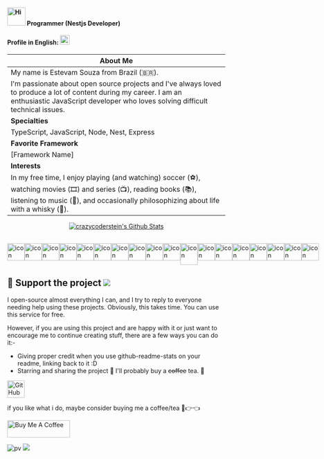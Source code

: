 <h4>
  <img src="https://emojis.slackmojis.com/emojis/images/1588866973/8934/hellokittydance.gif?1588866973" alt="Hi" width="42" />
  Programmer (Nestjs Developer)
</h4>

#### Profile in English: <kbd>[<img title="English" alt="English" src="https://img.icons8.com/color/48/000000/usa.png" width="22">](https://github.com/estevam5s/estevam5s/blob/main/README-us.md)</kbd>


| **About Me**                                                    |
|-----------------------------------------------------------------|
| My name is Estevam Souza from Brazil (🇧🇷).                      |
| I'm passionate about open source projects and I've always loved to produce a lot of content during my career. I am an enthusiastic JavaScript developer who loves solving difficult technical issues. |
| **Specialties**                                                  |
| TypeScript, JavaScript, Node, Nest, Express                       |
| **Favorite Framework**                                           |
| [Framework Name]                                                  |
| **Interests**                                                    |
| In my free time, I enjoy playing (and watching) soccer (⚽️), watching movies (🎞️) and series (📺), reading books (📚), listening to music (🎵), and occasionally philosophizing about life with a whisky (🍺).

<p align="center">
<!-- 	<a href="https://github.com/estevam5s">
		<img align="center" src="https://github-readme-stats.vercel.app/api/top-langs/?username=estevam5s&theme=dracula&langs_count=8&layout=compact&card_width=260&hide=html,scss,makefile,ruby,css,less" alt="My Github" />
	</a>
	<a href="https://github.com/estevam5s">
		<img align="center" src="https://github-readme-stats.vercel.app/api?username=estevam5s&hide=prs&show_icons=true&count_private=true&include_all_commits=true&line_height=29&theme=dracula" alt="crazycoderstein's Github Stats" /> -->
	<a href="https://github.com/estevam5s">
		<img align="center" src="https://streak-stats.demolab.com?user=estevam5s&theme=radical&hide_border=true&border_radius=1&date_format=M%20j%5B%2C%20Y%5D&exclude_days=Sun%2CMon%2CTue%2CWed%2CThu%2CFri%2CSat&card_width=756&stroke=C522EB" alt="crazycoderstein's Github Stats" />
	</a>
</p>
<!-- <p align="center"> -->
<!--   <a href="https://rakesh.web.app/"><img src="https://img.icons8.com/bubbles/50/000000/web.png" alt="Website"/></a> -->
<!-- 	<a href="mailto:estevamsouzalaureth@gmail.com"><img src="https://img.icons8.com/bubbles/50/000000/gmail.png" alt="Gmail"/></a>
	<a href="https://github.com/estevam5s"><img src="https://img.icons8.com/bubbles/50/000000/github.png" alt="Github"/></a>
	<a href="https://www.codechef.com/users/estevamsouza"><img src="https://img.icons8.com/bubbles/50/000000/codechef.png" alt="Codechef"/></a>
	<a href="https://linkedin.com/in/estevam-souza"><img src="https://img.icons8.com/bubbles/50/000000/linkedin.png" alt="LinkedIn"/></a>
	<a href="https://www.twitter.com/@estevamSouza199"><img src="https://img.icons8.com/bubbles/50/000000/twitter-squared.png"/></a> -->
<!-- 	<a href="https://www.youtube.com/channel/UC7V1Gm8V0kRLp_EHB8aDj2A"><img src="https://img.icons8.com/bubbles/50/000000/youtube.png" alt="Youtube"/></a> --></p>

<!-- --- -->

<br />

<!-- ### 🧰 Languages and Tools
 -->
<!-- [![My Skills](https://skillicons.dev/icons?i=nestjs,js,ts,aws,graphql,linux,postgres,reactivex,mongo,express,prisma,docker,apollo,jenkins,pug)](https://skillicons.dev) -->

<div style="display: flex; align-items: flex-start; align: center">
  <tr>
    </td>
    <td align="center" width="35">
      <a href="#macropower-tech">
        <img src="https://techstack-generator.vercel.app/graphql-icon.svg" alt="icon" width="40" height="40" />
      </a>
    </td>
    <td align="center" width="35">
      <a href="#macropower-tech">
        <img src="https://techstack-generator.vercel.app/gatsby-icon.svg" alt="icon" width="40" height="40" />
      </a>
    </td>
    <td align="center" width="35">
      <a href="#macropower-tech">
        <img src="https://techstack-generator.vercel.app/jest-icon.svg" alt="icon" width="40" height="40" />
      </a>
    </td>
    <td align="center" width="35">
      <a href="#macropower-tech">
        <img src="https://techstack-generator.vercel.app/prettier-icon.svg" alt="icon" width="40" height="40" />
      </a>
    </td>
    <td align="center" width="35">
      <a href="#macropower-tech">
        <img src="https://techstack-generator.vercel.app/redux-icon.svg" alt="icon" width="40" height="40" />
      </a>
    </td>
    <td align="center" width="35">
      <a href="#macropower-tech">
        <img src="https://techstack-generator.vercel.app/restapi-icon.svg" alt="icon" width="40" height="40" />
      </a>
    </td>
    <td align="center" width="35">
      <a href="#macropower-tech">
        <img src="https://techstack-generator.vercel.app/nginx-icon.svg" alt="icon" width="40" height="40" />
      </a>
    </td>
    <td align="center" width="35">
      <a href="#macropower-tech">
        <img src="https://techstack-generator.vercel.app/react-icon.svg" alt="icon" width="40" height="40" />
      </a>
    </td>
    <td align="center" width="35">
      <a href="#macropower-tech">
        <img src="https://techstack-generator.vercel.app/java-icon.svg" alt="icon" width="40" height="40" />
      </a>
    </td>
    <td align="center" width="35">
      <a href="#macropower-tech">
        <img src="https://techstack-generator.vercel.app/python-icon.svg" alt="icon" width="40" height="40" />
      </a>
    </td>
    <td align="center" width="35">
        <img src="https://techstack-generator.vercel.app/github-icon.svg" alt="icon" width="40" height="50" />
    </td>
    <td align="center" width="35">
      <a href="#macropower-tech">
        <img src="https://techstack-generator.vercel.app/docker-icon.svg" alt="icon" width="40" height="40" />
      </a>
    </td>
    <td align="center" width="35">
        <img src="https://techstack-generator.vercel.app/js-icon.svg" alt="icon" width="40" height="40" />
    </td>
    <td align="center" width="35">
        <img src="https://techstack-generator.vercel.app/cpp-icon.svg" alt="icon" width="40" height="40" />
    </td>
    <td align="center" width="35">
        <img src="https://techstack-generator.vercel.app/webpack-icon.svg" alt="icon" width="40" height="40" />
    </td>
    <td align="center" width="35">
        <img src="https://techstack-generator.vercel.app/mysql-icon.svg" alt="icon" width="40" height="40" />
    </td>
    <td align="center" width="35">
        <img src="https://techstack-generator.vercel.app/ts-icon.svg" alt="icon" width="40" height="40" />
    </td>
    <td align="center" width="35">
        <img src="https://techstack-generator.vercel.app/aws-icon.svg" alt="icon" width="40" height="40" />
    </td>
  </tr>
  <tr>
  </tr>
</div>


<!-- <details>
  <br />
   <summary><b>📊 Stats</b></summary>
<p align="center">
  <img width="42.7%" src="https://awesome-github-stats.azurewebsites.net/user-stats/estevam5s?cardType=github&theme=dracula&Title=FFFFFF&Border=D93BDD&Background=000000&Text=FFFFFF&Ring=DD2C5A" />
  <img width="48%" src="https://github-readme-streak-stats.herokuapp.com/?user=estevam5s&theme=dark" />
</p>
<p align="righ">
   <img width="25%" src="https://github-contribution-stats.vercel.app/api/?username=estevam5s&bg_color=0D1117&color=e05397&line=e05397&point=FFFFFF&hide_border=true&"/> <img width="25%" src="https://raw.githubusercontent.com/estevam5s/github-stats-transparent/output/generated/overview.svg"/> <img width="25%" src="https://raw.githubusercontent.com/estevam5s/github-stats-transparent/output/generated/languages.svg"/>
</p>

<!-- ![Aviortheking's Code::Stats stats](https://codestats-readme.vercel.app/api?username=estevam5s&show_icons=true&theme=dracula) -->

<!-- ![visitors](https://visitor-badge.laobi.icu/badge?page_id=Krishnapro.Krishnapro) -->

<!-- ## 🤝 Feel free to Connect with me :

<a href="mailto:krishnachaurasia1998@gmail.com"> <img src="https://img.shields.io/badge/Gmail-D14836?style=for-the-badge&logo=gmail&logoColor=white" alt="" width="80" height="20"></a>
<a href="https://www.linkedin.com/in/krishna-kumar-759b411a1/"> <img src="https://img.shields.io/badge/LinkedIn-0077B5?style=for-the-badge&logo=linkedin&logoColor=white" alt="" width="80" height="20"></a>
<a href="https://twitter.com/krishnapro_"><img src="https://img.shields.io/badge/Twitter-1DA1F2?style=for-the-badge&logo=twitter&logoColor=white" alt="" width="80" height="20"></a> -->

<!-- [![trophy](https://github-profile-trophy.vercel.app/?username=estevam5s&theme=onedark)](https://github.com/estevam5s/github-profile-trophy) -->
<!-- 
</details>
 -->
## :sparkling_heart: Support the project <img src="https://github.githubassets.com/images/mona-whisper.gif" />

I open-source almost everything I can, and I try to reply to everyone needing help using these projects. Obviously,
this takes time. You can use this service for free.

However, if you are using this project and are happy with it or just want to encourage me to continue creating stuff, there are a few ways you can do it:-

- Giving proper credit when you use github-readme-stats on your readme, linking back to it :D
- Starring and sharing the project :rocket: I'll probably buy a ~~coffee~~ tea. :tea:

<a href="https://github.com/sponsors/estevam5s" target="_blank"><img height="40" alt="GitHub Sponsor" src = "https://img.shields.io/badge/Sponsor me on GitHub-30363D?style=for-the-badge&logo=GitHub-Sponsors&logoColor=#white"></a>

if you like what i do, maybe consider buying me a coffee/tea 🥺👉👈

<a href="https://www.buymeacoffee.com/estevamsl" target="_blank"><img src="https://cdn.buymeacoffee.com/buttons/v2/default-blue.png" alt="Buy Me A Coffee" style="height: 40px !important;width: 145px !important;" ></a>

<!-- Give a ⭐️ if this project helped you!

<a href="https://www.patreon.com/estevamsouza">
  <img src="https://c5.patreon.com/external/logo/become_a_patron_button@2x.png" width="160">
</a>

<!-- ko-fi icon -->

<!-- <a href="https://ko-fi.com/kfields91" target="_blank">
  <img src="https://cdn.ko-fi.com/cdn/kofi2.png?v=2" alt="Ko-fi" height="41" width="174">
</a> -->

<!-- liberapay icon -->

<!-- <a href="https://liberapay.com/kfields91/donate" target="_blank">
  <img src="https://liberapay.com/assets/widgets/donate.svg" alt="Liberapay" height="41" width="174">
</a>
 -->
<!-- opencollective icon -->

<!-- <a href="https://opencollective.com/kfields91" target="_blank">
  <img src="https://opencollective.com/static/images/become_backer.svg" alt="Open Collective" height="41" width="174">
</a> -->

<!-- issuehunt icon -->

<!-- <a href="https://issuehunt.io/r/kfields91/DevSite" target="_blank">
  <img src="https://issuehunt.io/static/embed/issuehunt-button-v1.svg" alt="IssueHunt" height="41" width="174">
</a> -->

<!-- ![](./profile-3d-contrib/profile-night-rainbow.svg) -->
<!-- ![](https://user-images.githubusercontent.com/73097560/115834477-dbab4500-a447-11eb-908a-139a6edaec5c.gif) -->
![pv](https://pageview.vercel.app/?github_user=estevam5s)
![](https://user-images.githubusercontent.com/73097560/115834477-dbab4500-a447-11eb-908a-139a6edaec5c.gif)
